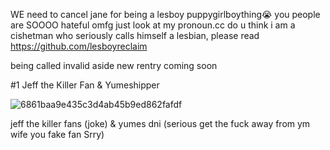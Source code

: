 WE need to cancel jane for being a lesboy puppygirlboything😭 you people are SOOOO hateful omfg just look at my pronoun.cc do u think i am a cishetman who seriously calls himself a lesbian, please read https://github.com/lesboyreclaim

being called invalid aside new rentry coming soon

#1 Jeff the Killer Fan & Yumeshipper


![6861baa9e435c3d4ab45b9ed862fafdf](https://github.com/user-attachments/assets/e5bd492a-0043-43c9-a553-4478c5b52ed7)

jeff the killer fans (joke) & yumes dni (serious get the fuck away from ym wife you fake fan Srry)

